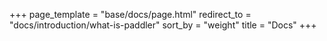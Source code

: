 +++
page_template = "base/docs/page.html"
redirect_to = "docs/introduction/what-is-paddler"
sort_by = "weight"
title = "Docs"
+++
